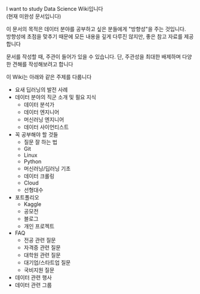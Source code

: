 I want to study Data Science Wiki입니다  
(현재 미완성 문서입니다)

이 문서의 목적은 데이터 분야를 공부하고 싶은 분들에게 "방향성"을 주는 것입니다.   
방향성에 초점을 맞추기 때문에 모든 내용을 깊게 다루진 않지만, 좋은 참고 자료를 제공합니다


문서를 작성할 때, 주관이 들어가 있을 수 있습니다. 단, 주관성을 최대한 배제하며 다양한 견해를 작성해보려고 합니다

이 Wiki는 아래와 같은 주제를 다룹니다

- 요새 딥러닝의 발전 사례
- 데이터 분야의 직군 소개 및 필요 지식
    - 데이터 분석가
    - 데이터 엔지니어
    - 머신러닝 엔지니어
    - 데이터 사이언티스트
- 꼭 공부해야 할 것들
    - 질문 잘 하는 법
    - Git
    - Linux
    - Python
    - 머신러닝/딥러닝 기초
    - 데이터 크롤링
    - Cloud
    - 선형대수
- 포트폴리오
    - Kaggle
    - 공모전
    - 블로그
    - 개인 프로젝트
- FAQ
    - 전공 관련 질문
    - 자격증 관련 질문
    - 대학원 관련 질문
    - 대기업/스타트업 질문
    - 국비지원 질문
- 데이터 관련 행사
- 데이터 관련 그룹

